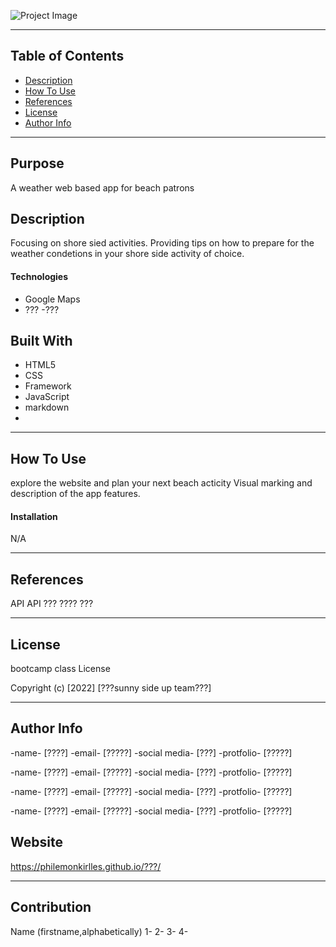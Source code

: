 
<!-- # project name -->

![Project Image]()

---

## Table of Contents

- [Description](#description)
- [How To Use](#how-to-use)
- [References](#references)
- [License](#license)
- [Author Info](#author-info)

---

## Purpose
A weather web based app for beach patrons

## Description

Focusing on shore sied activities.
Providing tips on how to prepare for the weather condetions in your shore side activity of choice.


#### Technologies
- Google Maps
- ???
-???

## Built With
* HTML5
* CSS
* Framework
* JavaScript
* markdown
* 
---

## How To Use
explore the website and plan your next beach acticity 
Visual marking and description of the app features.

#### Installation
N/A

---

## References
API
API
???
????
???

---

## License

bootcamp class License

Copyright (c) [2022] [???sunny side up team???]

---

## Author Info
-name- [????]
-email- [?????]
-social media- [???]
-protfolio- [?????]

-name- [????]
-email- [?????]
-social media- [???]
-protfolio- [?????]

-name- [????]
-email- [?????]
-social media- [???]
-protfolio- [?????]

-name- [????]
-email- [?????]
-social media- [???]
-protfolio- [?????]
## Website
https://philemonkirlles.github.io/???/

---

## Contribution
Name (firstname,alphabetically)
1-
2-
3-
4-

